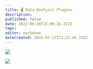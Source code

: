 ```yaml
---
title: 🖥 Data Analysis Plugins
description: 
published: false
date: 2022-08-28T15:09:33.317Z
tags: 
editor: markdown
dateCreated: 2022-07-27T21:22:45.335Z
---
```


![](https://static.crowdsourcingcures.org/img/data-analysis.PNG)

![](https://static.crowdsourcingcures.org/img/discovery-scatterplots.PNG)

